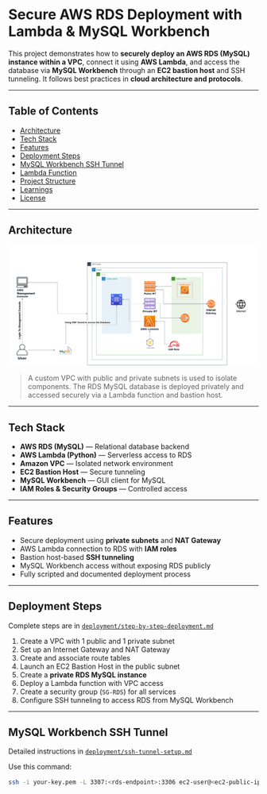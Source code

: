 # Secure AWS RDS Deployment with Lambda & MySQL Workbench

This project demonstrates how to **securely deploy an AWS RDS (MySQL) instance within a VPC**, connect it using **AWS Lambda**, and access the database via **MySQL Workbench** through an **EC2 bastion host** and SSH tunneling. It follows best practices in **cloud architecture and protocols**.

---

## Table of Contents
- [Architecture](#architecture)
- [Tech Stack](#tech-stack)
- [Features](#features)
- [Deployment Steps](#deployment-steps)
- [MySQL Workbench SSH Tunnel](#mysql-workbench-ssh-tunnel)
- [Lambda Function](#lambda-function)
- [Project Structure](#project-structure)
- [Learnings](#learnings)
- [License](#license)

---

## Architecture

![AWS Architecture Diagram](architecture/Architecture.png)

> A custom VPC with public and private subnets is used to isolate components. The RDS MySQL database is deployed privately and accessed securely via a Lambda function and bastion host.

---

## Tech Stack

- **AWS RDS (MySQL)** — Relational database backend
- **AWS Lambda (Python)** — Serverless access to RDS
- **Amazon VPC** — Isolated network environment
- **EC2 Bastion Host** — Secure tunneling
- **MySQL Workbench** — GUI client for MySQL
- **IAM Roles & Security Groups** — Controlled access

---

## Features

- Secure deployment using **private subnets** and **NAT Gateway**
- AWS Lambda connection to RDS with **IAM roles**
- Bastion host-based **SSH tunneling**
- MySQL Workbench access without exposing RDS publicly
- Fully scripted and documented deployment process

---

## Deployment Steps

Complete steps are in [`deployment/step-by-step-deployment.md`](deployment/step-by-step-deployment.md)

1. Create a VPC with 1 public and 1 private subnet
2. Set up an Internet Gateway and NAT Gateway
3. Create and associate route tables
4. Launch an EC2 Bastion Host in the public subnet
5. Create a **private RDS MySQL instance**
6. Deploy a Lambda function with VPC access
7. Create a security group (`SG-RDS`) for all services
8. Configure SSH tunneling to access RDS from MySQL Workbench

---

## MySQL Workbench SSH Tunnel

Detailed instructions in [`deployment/ssh-tunnel-setup.md`](deployment/ssh-tunnel-setup.md)

Use this command:

```bash
ssh -i your-key.pem -L 3307:<rds-endpoint>:3306 ec2-user@<ec2-public-ip>
